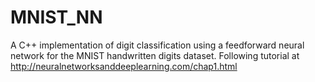 # MNIST_NN
A C++ implementation of digit classification using a feedforward neural network for the MNIST handwritten digits dataset.
Following tutorial at http://neuralnetworksanddeeplearning.com/chap1.html
